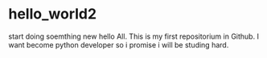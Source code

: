 # hello_world2
start doing soemthing new 
hello All.
This is my first repositorium in Github. 
I want become python developer so i promise i will be studing hard.
